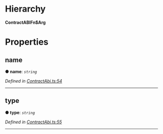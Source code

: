 

# Hierarchy

**ContractABIFn$Arg**

# Properties

<a id="name"></a>

##  name

**● name**: *`string`*

*Defined in [ContractAbi.ts:54](https://github.com/polkadot-js/api/blob/4f9aecc/packages/types/src/ContractAbi.ts#L54)*

___
<a id="type"></a>

##  type

**● type**: *`string`*

*Defined in [ContractAbi.ts:55](https://github.com/polkadot-js/api/blob/4f9aecc/packages/types/src/ContractAbi.ts#L55)*

___

